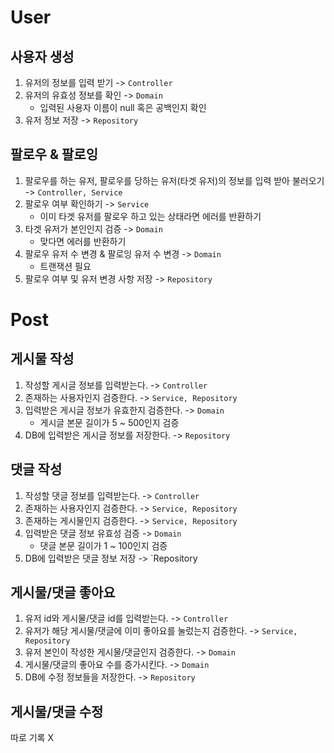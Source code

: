 # User
## 사용자 생성
1. 유저의 정보를 입력 받기  -> `Controller`
2. 유저의 유효성 정보를 확인  -> `Domain`
   - 입력된 사용자 이름이 null 혹은 공백인지 확인
3. 유저 정보 저장  -> `Repository`

## 팔로우 & 팔로잉
1. 팔로우를 하는 유저, 팔로우를 당하는 유저(타겟 유저)의 정보를 입력 받아 불러오기  -> `Controller, Service`
2. 팔로우 여부 확인하기  -> `Service`
   - 이미 타겟 유저를 팔로우 하고 있는 상태라면 에러를 반환하기
3. 타겟 유저가 본인인지 검증  -> `Domain`
   - 맞다면 에러를 반환하기
4. 팔로우 유저 수 변경 & 팔로잉 유저 수 변경   -> `Domain`
   - 트랜잭션 필요
5. 팔로우 여부 및 유저 변경 사항 저장  -> `Repository`


# Post
## 게시물 작성
1. 작성할 게시글 정보를 입력받는다.  -> `Controller`
2. 존재하는 사용자인지 검증한다.  -> `Service, Repository`
3. 입력받은 게시글 정보가 유효한지 검증한다.  -> `Domain`
   - 게시글 본문 길이가 5 ~ 500인지 검증 
4. DB에 입력받은 게시글 정보를 저장한다.  -> `Repository`

## 댓글 작성
1. 작성할 댓글 정보를 입력받는다.  -> `Controller`
2. 존재하는 사용자인지 검증한다.  -> `Service, Repository`
3. 존재하는 게시물인지 검증한다.  -> `Service, Repository`
4. 입력받은 댓글 정보 유효성 검증  -> `Domain`
   - 댓글 본문 길이가 1 ~ 100인지 검증 
5. DB에 입력받은 댓글 정보 저장  -> `Repository

## 게시물/댓글 좋아요
1. 유저 id와 게시물/댓글 id를 입력받는다.  -> `Controller`
2. 유저가 해당 게시물/댓글에 이미 좋아요를 눌렀는지 검증한다.  -> `Service, Repository`
3. 유저 본인이 작성한 게시물/댓글인지 검증한다.  -> `Domain`
4. 게시물/댓글의 좋아요 수를 증가시킨다.  -> `Domain`
5. DB에 수정 정보들을 저장한다.  -> `Repository`

## 게시물/댓글 수정
따로 기록 X

